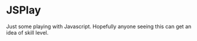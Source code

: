 # JSPlay
Just some playing with Javascript. Hopefully anyone seeing this can get an idea of skill level.
